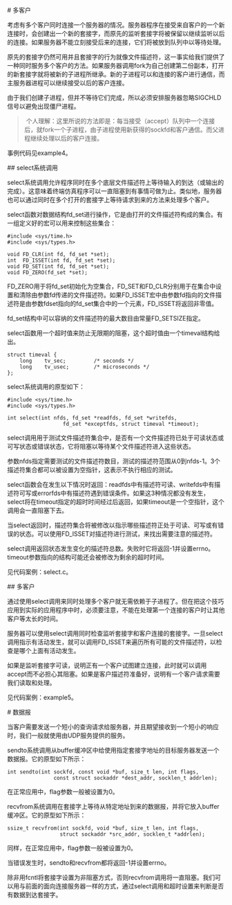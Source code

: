 # 多客户

考虑有多个客户同时连接一个服务器的情况。服务器程序在接受来自客户的一个新连接时，会创建出一个新的套接字，而原先的监听套接字将被保留以继续监听以后的连接。如果服务器不能立刻接受后来的连接，它们将被放到队列中以等待处理。

原先的套接字仍然可用并且套接字的行为就像文件描述符，这一事实给我们提供了一种同时服务多个客户的方法。如果服务器调用fork为自己创建第二份副本，打开的新套接字就将被新的子进程所继承。新的子进程可以和连接的客户进行通信，而主服务器进程可以继续接受以后的客户连接。

由于我们创建子进程，但并不等待它们完成，所以必须安排服务器忽略SIGCHLD信号以避免出现僵尸进程。

> 个人理解：这里所说的方法即是：每当接受（accept）队列中一个连接后，就fork一个子进程，由子进程使用新获得的sockfd和客户通信。而父进程继续处理以后的客户连接。

事例代码见example4。

## select系统调用

select系统调用允许程序同时在多个底层文件描述符上等待输入的到达（或输出的完成）。这意味着终端仿真程序可以一直阻塞到有事情可做为止。类似地，服务器也可以通过同时在多个打开的套接字上等待请求到来的方法来处理多个客户。

select函数对数据结构fd_set进行操作，它是由打开的文件描述符构成的集合。有一组定义好的宏可以用来控制这些集合：

```
#include <sys/time.h>
#include <sys/types.h>

void FD_CLR(int fd, fd_set *set);
int  FD_ISSET(int fd, fd_set *set);
void FD_SET(int fd, fd_set *set);
void FD_ZERO(fd_set *set);
```

FD_ZERO用于将fd_set初始化为空集合，FD_SET和FD_CLR分别用于在集合中设置和清除由参数fd传递的文件描述符。如果FD_ISSET宏中由参数fd指向的文件描述符是由参数fdset指向的fd_set集合中的一个元素，FD_ISSET将返回非零值。

fd_set结构中可以容纳的文件描述符的最大数目由常量FD_SETSIZE指定。

select函数用一个超时值来防止无限期的阻塞，这个超时值由一个timeval结构给出。

```
struct timeval {
    long    tv_sec;         /* seconds */
    long    tv_usec;        /* microseconds */
};
```

select系统调用的原型如下：

```
#include <sys/time.h>
#include <sys/types.h>

int select(int nfds, fd_set *readfds, fd_set *writefds,
                  fd_set *exceptfds, struct timeval *timeout);
```

select调用用于测试文件描述符集合中，是否有一个文件描述符已处于可读状态或可写状态或错误状态，它将阻塞以等待某个文件描述符进入这些状态。

参数nfds指定需要测试的文件描述符数目，测试的描述符范围从0到nfds-1。3个描述符集合都可以被设置为空指针，这表示不执行相应的测试。

select函数会在发生以下情况时返回：readfds中有描述符可读、writefds中有描述符可写或errorfds中有描述符遇到错误条件。如果这3种情况都没有发生，select将在timeout指定的超时时间经过后返回，如果timeout是一个空指针，这个调用会一直阻塞下去。

当select返回时，描述符集合将被修改以指示哪些描述符正处于可读、可写或有错误的状态。可以使用FD_ISSET对描述符进行测试，来找出需要注意的描述符。

select调用返回状态发生变化的描述符总数。失败时它将返回-1并设置errno。timeout参数指向的结构可能还会被修改为剩余的超时时间。

见代码案例：select.c。

## 多客户

通过使用select调用来同时处理多个客户就无需依赖于子进程了。但在把这个技巧应用到实际的应用程序中时，必须要注意，不能在处理第一个连接的客户时让其他客户等太长的时间。

服务器可以使用select调用同时检查监听套接字和客户连接的套接字。一旦select调用指示有活动发生，就可以调用FD_ISSET来遍历所有可能的文件描述符，以检查是哪个上面有活动发生。

如果是监听套接字可读，说明正有一个客户试图建立连接，此时就可以调用accept而不必担心其阻塞。如果是客户描述符准备好，说明有一个客户请求需要我们读取和处理。

见代码案例：example5。

# 数据报

当客户需要发送一个短小的查询请求给服务器，并且期望接收到一个短小的响应时，我们一般就使用由UDP服务提供的服务。

sendto系统调用从buffer缓冲区中给使用指定套接字地址的目标服务器发送一个数据报。它的原型如下所示：

```
int sendto(int sockfd, const void *buf, size_t len, int flags,
               const struct sockaddr *dest_addr, socklen_t addrlen);
```

在正常应用中，flag参数一般被设置为0。

recvfrom系统调用在套接字上等待从特定地址到来的数据报，并将它放入buffer缓冲区。它的原型如下所示：

```
ssize_t recvfrom(int sockfd, void *buf, size_t len, int flags,
                 struct sockaddr *src_addr, socklen_t *addrlen);
```

同样，在正常应用中，flag参数一般被设置为0。

当错误发生时，sendto和recvfrom都将返回-1并设置errno。

除非用fcntl将套接字设置为非阻塞方式，否则recvfrom调用将一直阻塞。我们可以用与前面的面向连接服务器一样的方式，通过select调用和超时设置来判断是否有数据到达套接字。